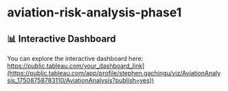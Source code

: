 # aviation-risk-analysis-phase1

## 📊 Interactive Dashboard

You can explore the interactive dashboard here:  
https://public.tableau.com/your_dashboard_link](https://public.tableau.com/app/profile/stephen.gachingu/viz/AviationAnalysis_17508758783110/AviationAnalysis?publish=yes))


